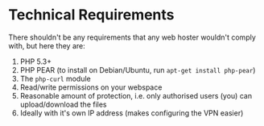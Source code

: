 # Technical Requirements

There shouldn't be any requirements that any web hoster wouldn't comply with, but here they are:

 1. PHP 5.3+
 2. PHP PEAR (to install on Debian/Ubuntu, run `apt-get install php-pear`)
 3. The `php-curl` module
 4. Read/write permissions on your webspace
 5. Reasonable amount of protection, i.e. only authorised users (you) can upload/download the files
 6. Ideally with it's own IP address (makes configuring the VPN easier)
